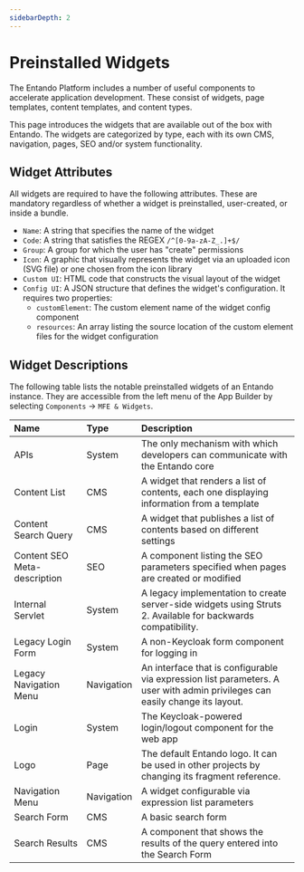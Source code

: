 ```yaml
---
sidebarDepth: 2
---
```


# Preinstalled Widgets


The Entando Platform includes a number of useful components to accelerate application development. These consist of widgets, page templates, content templates, and content types. 

This page introduces the widgets that are available out of the box with Entando. The widgets are categorized by type, each with its own CMS, navigation, pages, SEO and/or system functionality.

## Widget Attributes

All widgets are required to have the following attributes. These are mandatory regardless of whether a widget is preinstalled, user-created, or inside a bundle.

- `Name`: A string that specifies the name of the widget
- `Code`: A string that satisfies the REGEX `/^[0-9a-zA-Z_.]+$/`
- `Group`: A group for which the user has "create" permissions
- `Icon`: A graphic that visually represents the widget via an uploaded icon (SVG file) or one chosen from the icon library
- `Custom UI`: HTML code that constructs the visual layout of the widget
- `Config UI`: A JSON structure that defines the widget's configuration. It requires two properties:
   - `customElement`: The custom element name of the widget config component
   - `resources`: An array listing the source location of the custom element files for the widget configuration
## Widget Descriptions

The following table lists the notable preinstalled widgets of an Entando instance. They are accessible from the left menu of the App Builder by selecting `Components` → `MFE & Widgets`.


| Name | Type | Description |
| :- | :- | :- |
| APIs | System | The only mechanism with which developers can communicate with the Entando core |
| Content List | CMS | A widget that renders a list of contents, each one displaying information from a template |
| Content Search Query | CMS | A widget that publishes a list of contents based on different settings |
| Content SEO Meta-description | SEO | A component listing the SEO parameters specified when pages are created or modified |
| Internal Servlet | System | A legacy implementation to create server-side widgets using Struts 2. Available for backwards compatibility. |
| Legacy Login Form | System | A non-Keycloak form component for logging in |
| Legacy Navigation Menu | Navigation | An interface that is configurable via expression list parameters. A user with admin privileges can easily change its layout. |
| Login | System | The Keycloak-powered login/logout component for the web app |
| Logo | Page | The default Entando logo. It can be used in other projects by changing its fragment reference. | 
| Navigation Menu | Navigation | A widget configurable via expression list parameters |
| Search Form | CMS | A basic search form |
| Search Results | CMS | A component that shows the results of the query entered into the Search Form |


